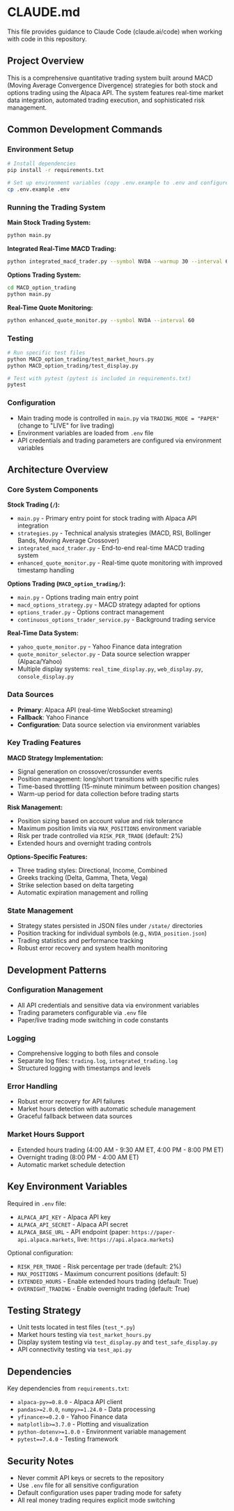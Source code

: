 # CLAUDE.md

This file provides guidance to Claude Code (claude.ai/code) when working with code in this repository.

## Project Overview

This is a comprehensive quantitative trading system built around MACD (Moving Average Convergence Divergence) strategies for both stock and options trading using the Alpaca API. The system features real-time market data integration, automated trading execution, and sophisticated risk management.

## Common Development Commands

### Environment Setup
```bash
# Install dependencies
pip install -r requirements.txt

# Set up environment variables (copy .env.example to .env and configure)
cp .env.example .env
```

### Running the Trading System

**Main Stock Trading System:**
```bash
python main.py
```

**Integrated Real-Time MACD Trading:**
```bash
python integrated_macd_trader.py --symbol NVDA --warmup 30 --interval 60 --shares 100
```

**Options Trading System:**
```bash
cd MACD_option_trading
python main.py
```

**Real-Time Quote Monitoring:**
```bash
python enhanced_quote_monitor.py --symbol NVDA --interval 60
```

### Testing
```bash
# Run specific test files
python MACD_option_trading/test_market_hours.py
python MACD_option_trading/test_display.py

# Test with pytest (pytest is included in requirements.txt)
pytest
```

### Configuration
- Main trading mode is controlled in `main.py` via `TRADING_MODE = "PAPER"` (change to "LIVE" for live trading)
- Environment variables are loaded from `.env` file
- API credentials and trading parameters are configured via environment variables

## Architecture Overview

### Core System Components

**Stock Trading (`/`):**
- `main.py` - Primary entry point for stock trading with Alpaca API integration
- `strategies.py` - Technical analysis strategies (MACD, RSI, Bollinger Bands, Moving Average Crossover)
- `integrated_macd_trader.py` - End-to-end real-time MACD trading system
- `enhanced_quote_monitor.py` - Real-time quote monitoring with improved timestamp handling

**Options Trading (`MACD_option_trading/`):**
- `main.py` - Options trading main entry point
- `macd_options_strategy.py` - MACD strategy adapted for options
- `options_trader.py` - Options contract management
- `continuous_options_trader_service.py` - Background trading service

**Real-Time Data System:**
- `yahoo_quote_monitor.py` - Yahoo Finance data integration
- `quote_monitor_selector.py` - Data source selection wrapper (Alpaca/Yahoo)
- Multiple display systems: `real_time_display.py`, `web_display.py`, `console_display.py`

### Data Sources
- **Primary**: Alpaca API (real-time WebSocket streaming)
- **Fallback**: Yahoo Finance
- **Configuration**: Data source selection via environment variables

### Key Trading Features

**MACD Strategy Implementation:**
- Signal generation on crossover/crossunder events
- Position management: long/short transitions with specific rules
- Time-based throttling (15-minute minimum between position changes)
- Warm-up period for data collection before trading starts

**Risk Management:**
- Position sizing based on account value and risk tolerance
- Maximum position limits via `MAX_POSITIONS` environment variable
- Risk per trade controlled via `RISK_PER_TRADE` (default: 2%)
- Extended hours and overnight trading controls

**Options-Specific Features:**
- Three trading styles: Directional, Income, Combined
- Greeks tracking (Delta, Gamma, Theta, Vega)
- Strike selection based on delta targeting
- Automatic expiration management and rolling

### State Management
- Strategy states persisted in JSON files under `/state/` directories
- Position tracking for individual symbols (e.g., `NVDA_position.json`)
- Trading statistics and performance tracking
- Robust error recovery and system health monitoring

## Development Patterns

### Configuration Management
- All API credentials and sensitive data via environment variables
- Trading parameters configurable via `.env` file
- Paper/live trading mode switching in code constants

### Logging
- Comprehensive logging to both files and console
- Separate log files: `trading.log`, `integrated_trading.log`
- Structured logging with timestamps and levels

### Error Handling
- Robust error recovery for API failures
- Market hours detection with automatic schedule management
- Graceful fallback between data sources

### Market Hours Support
- Extended hours trading (4:00 AM - 9:30 AM ET, 4:00 PM - 8:00 PM ET)
- Overnight trading (8:00 PM - 4:00 AM ET)
- Automatic market schedule detection

## Key Environment Variables

Required in `.env` file:
- `ALPACA_API_KEY` - Alpaca API key
- `ALPACA_API_SECRET` - Alpaca API secret  
- `ALPACA_BASE_URL` - API endpoint (paper: `https://paper-api.alpaca.markets`, live: `https://api.alpaca.markets`)

Optional configuration:
- `RISK_PER_TRADE` - Risk percentage per trade (default: 2%)
- `MAX_POSITIONS` - Maximum concurrent positions (default: 5)
- `EXTENDED_HOURS` - Enable extended hours trading (default: True)
- `OVERNIGHT_TRADING` - Enable overnight trading (default: True)

## Testing Strategy

- Unit tests located in test files (`test_*.py`)
- Market hours testing via `test_market_hours.py`
- Display system testing via `test_display.py` and `test_safe_display.py`
- API connectivity testing via `test_api.py`

## Dependencies

Key dependencies from `requirements.txt`:
- `alpaca-py>=0.8.0` - Alpaca API client
- `pandas>=2.0.0`, `numpy>=1.24.0` - Data processing
- `yfinance>=0.2.0` - Yahoo Finance data
- `matplotlib>=3.7.0` - Plotting and visualization
- `python-dotenv>=1.0.0` - Environment variable management
- `pytest==7.4.0` - Testing framework

## Security Notes

- Never commit API keys or secrets to the repository
- Use `.env` file for all sensitive configuration
- Default configuration uses paper trading mode for safety
- All real money trading requires explicit mode switching